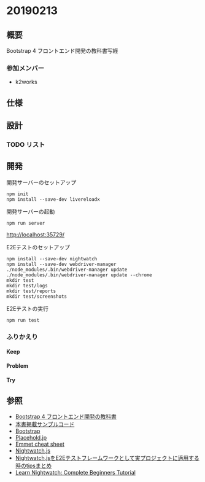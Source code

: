 # 20190213

## 概要

Bootstrap 4 フロントエンド開発の教科書写経

### 参加メンバー

- k2works

## 仕様

## 設計

### TODO リスト

## 開発

開発サーバーのセットアップ

```
npm init
npm install --save-dev livereloadx
```

開発サーバーの起動
```
npm run server
```
[http://localhost:35729/](http://localhost:35729/)

E2Eテストのセットアップ

```
npm install --save-dev nightwatch
npm install --save-dev webdriver-manager
./node_modules/.bin/webdriver-manager update
./node_modules/.bin/webdriver-manager update --chrome
mkdir test
mkdir test/logs
mkdir test/reports
mkdir test/screenshots
```

E2Eテストの実行
```
npm run test
```

### ふりかえり

#### Keep

#### Problem

#### Try

## 参照
- [Bootstrap 4 フロントエンド開発の教科書](https://gihyo.jp/book/2018/978-4-297-10020-9)
- [本書掲載サンプルコード](https://wings.msn.to/index.php/-/A-07/978-4-297-10020-9/)
- [Bootstrap](https://getbootstrap.com/)
- [Placehold.jp](http://placehold.jp/)
- [Emmet cheat sheet](https://docs.emmet.io/cheat-sheet/)
- [Nightwatch.js](http://nightwatchjs.org/)
- [Nightwatch.jsをE2Eテストフレームワークとして実プロジェクトに適用する時のtipsまとめ](https://blog.mmmcorp.co.jp/blog/2015/09/24/use-nightwatch/)
- [Learn Nightwatch: Complete Beginners Tutorial](https://github.com/dwyl/learn-nightwatch)


